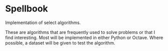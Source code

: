 # Spellbook
Implementation of select algorithms.

These are algorithms that are frequently used to solve problems or that I find interesting. Most will be implemented in either Python or Octave. Where possible, a dataset will be given to test the algorithm.
